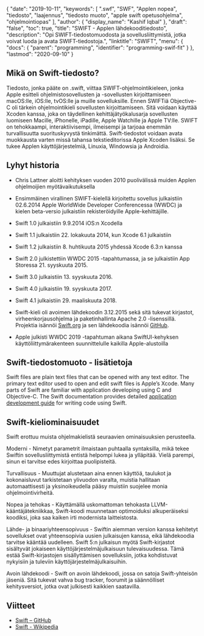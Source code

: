 {
  "date": "2019-10-11",
  "keywords": [
".swf",
"SWF",
"Applen nopea",
"tiedosto",
"laajennus",
"tiedosto muoto",
"apple swift opetusohjelma",
"ohjelmointiopas"
],
  "author": {
    "display_name": "Kashif Iqbal"
},
  "draft": "false",
  "toc": true,
  "title": "SWIFT - Applen lähdekooditiedosto",
  "description": "Opi SWIFT-tiedostomuodosta ja sovellusliittymistä, jotka voivat luoda ja avata SWIFT-tiedostoja.",
  "linktitle": "SWIFT",
  "menu": {
    "docs": {
      "parent": "programming",
      "identifier": "programming-swif-fit"
}
},
  "lastmod": "2020-09-10"
}

## Mikä on Swift-tiedosto?

Tiedosto, jonka pääte on .swift, viittaa SWIFT-ohjelmointikieleen, jonka Apple esitteli ohjelmistosovellusten ja -sovellusten kirjoittamiseen macOS:lle, iOS:lle, tvOS:lle ja muille sovelluksille. Ennen SWIFTiä Objective-C oli tärkein ohjelmointikieli sovellusten kirjoittamiseen. Sitä voidaan käyttää Xcoden kanssa, joka on täydellinen kehittäjätyökalusarja sovellusten luomiseen Macille, iPhonelle, iPadille, Apple Watchille ja Apple TV:lle. SWIFT on tehokkaampi, interaktiivisempi, ilmeisempi ja tarjoaa enemmän turvallisuutta suorituskyvystä tinkimättä. Swift-tiedostot voidaan avata muokkausta varten missä tahansa tekstieditorissa Apple Xcoden lisäksi. Se tukee Applen käyttöjärjestelmiä, Linuxia, Windowsia ja Androidia.

## Lyhyt historia

* Chris Lattner aloitti kehityksen vuoden 2010 puolivälissä muiden Applen ohjelmoijien myötävaikutuksella

* Ensimmäinen virallinen SWIFT-kielellä kirjoitettu sovellus julkaistiin 02.6.2014 Apple WorldWide Developer Conferencessa (WWDC) ja kielen beta-versio julkaistiin rekisteröidyille Apple-kehittäjille.

* Swift 1.0 julkaistiin 9.9.2014 iOS:n Xcodella

* Swift 1.1 julkaistiin 22. lokakuuta 2014, kun Xcode 6.1 julkaistiin

* Swift 1.2 julkaistiin 8. huhtikuuta 2015 yhdessä Xcode 6.3:n kanssa

* Swift 2.0 julkistettiin WWDC 2015 -tapahtumassa, ja se julkaistiin App Storessa 21. syyskuuta 2015.

* Swift 3.0 julkaistiin 13. syyskuuta 2016.

* Swift 4.0 julkaistiin 19. syyskuuta 2017.

* Swift 4.1 julkaistiin 29. maaliskuuta 2018.

* Swift-kieli oli avoimen lähdekoodin 3.12.2015 sekä sitä tukevat kirjastot, virheenkorjausohjelma ja paketinhallinta Apache 2.0 -lisenssillä. Projektia isännöi [Swift.org](https://swift.org/) ja sen lähdekoodia isännöi [GitHub](https://github.com/apple/swift).

* Apple julkisti WWDC 2019 -tapahtuman aikana SwiftUI-kehyksen käyttöliittymärakenteen suunnittelulle kaikilla Apple-alustoilla


## Swift-tiedostomuoto - lisätietoja

Swift files are plain text files that can be opened with any text editor. The primary text editor used to open and edit swift files is Apple’s Xcode. Many parts of Swift are familiar with application developing using C and Objective-C. The Swift documentation provides detailed [application development guide](https://docs.swift.org/swift-book/documentation/the-swift-programming-language/thebasics/) for writing code using Swift.

## Swift-kieliominaisuudet

Swift erottuu muista ohjelmakielistä seuraavien ominaisuuksien perusteella.

Moderni - Nimetyt parametrit ilmaistaan puhtaalla syntaksilla, mikä tekee Swiftin sovellusliittymistä entistä helpompi lukea ja ylläpitää. Vielä parempi, sinun ei tarvitse edes kirjoittaa puolipisteitä.

Turvallisuus - Muuttujat alustetaan aina ennen käyttöä, taulukot ja kokonaisluvut tarkistetaan ylivuodon varalta, muistia hallitaan automaattisesti ja yksinoikeudella pääsy muistiin suojelee monia ohjelmointivirheitä.

Nopea ja tehokas - Käyttämällä uskomattoman tehokasta LLVM-kääntäjätekniikkaa, Swift-koodi muunnetaan optimoiduksi alkuperäiseksi koodiksi, joka saa kaiken irti modernista laitteistosta.

Lähde- ja binaariyhteensopivuus - Swiftin aiemman version kanssa kehitetyt sovellukset ovat yhteensopivia uusien julkaisujen kanssa, eikä lähdekoodia tarvitse kääntää uudelleen. Swift 5:n julkaisun myötä Swift-kirjastot sisältyvät jokaiseen käyttöjärjestelmäjulkaisuun tulevaisuudessa. Tämä estää Swift-kirjastojen sisällyttämisen sovelluksiin, jotka kohdistuvat nykyisiin ja tuleviin käyttöjärjestelmäjulkaisuihin.

Avoin lähdekoodi - Swift on avoin lähdekoodi, jossa on satoja Swift-yhteisön jäseniä. Sitä tukevat vahva bug tracker, foorumit ja säännölliset kehitysversiot, jotka ovat julkisesti kaikkien saatavilla.

## Viitteet
 * [Swift – GitHub](https://github.com/apple/swift)
 * [Swift - Wikipedia](https://en.wikipedia.org/wiki/Swift_(ohjelmointikieli))


